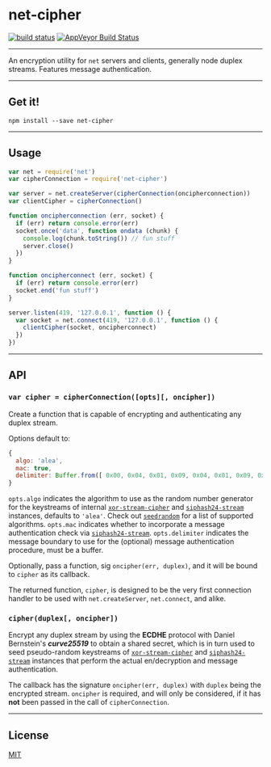 # net-cipher

[![build status](http://img.shields.io/travis/chiefbiiko/net-cipher.svg?style=flat)](http://travis-ci.org/chiefbiiko/net-cipher) [![AppVeyor Build Status](https://ci.appveyor.com/api/projects/status/github/chiefbiiko/net-cipher?branch=master&svg=true)](https://ci.appveyor.com/project/chiefbiiko/net-cipher)

***

An encryption utility for `net` servers and clients, generally node duplex streams. Features message authentication.

***

## Get it!

```
npm install --save net-cipher
```

***

## Usage

``` js
var net = require('net')
var cipherConnection = require('net-cipher')

var server = net.createServer(cipherConnection(oncipherconnection))
var clientCipher = cipherConnection()

function oncipherconnection (err, socket) {
  if (err) return console.error(err)
  socket.once('data', function ondata (chunk) {
    console.log(chunk.toString()) // fun stuff
    server.close()
  })
}

function oncipherconnect (err, socket) {
  if (err) return console.error(err)
  socket.end('fun stuff')
}

server.listen(419, '127.0.0.1', function () {
  var socket = net.connect(419, '127.0.0.1', function () {
    clientCipher(socket, oncipherconnect)
  })
})
```

***

## API

### `var cipher = cipherConnection([opts][, oncipher])`

Create a function that is capable of encrypting and authenticating any duplex stream.

Options default to:

``` js
{
  algo: 'alea',
  mac: true,
  delimiter: Buffer.from([ 0x00, 0x04, 0x01, 0x09, 0x04, 0x01, 0x09, 0x00 ])
}
```

`opts.algo` indicates the algorithm to use as the random number generator for the keystreams of internal [`xor-stream-cipher`](https://github.com/chiefbiiko/xor-stream-cipher) and [`siphash24-stream`](https://github.com/chiefbiiko/siphash24-stream) instances, defaults to `'alea'`. Check out  [`seedrandom`](https://github.com/davidbau/seedrandom#other-fast-prng-algorithms) for a list of supported algorithms. `opts.mac` indicates whether to incorporate a message authentication check via [`siphash24-stream`](https://github.com/chiefbiiko/siphash24-stream). `opts.delimiter` indicates the message boundary to use for the (optional) message authentication procedure, must be a buffer.

Optionally, pass a function, sig `oncipher(err, duplex)`, and it will be bound to `cipher` as its callback.

The returned function, `cipher`, is designed to be the very first connection handler to be used with `net.createServer`, `net.connect`, and alike.

### `cipher(duplex[, oncipher])`

Encrypt any duplex stream by using the **ECDHE** protocol with Daniel Bernstein's **_curve25519_** to obtain a shared secret, which is in turn used to seed pseudo-random keystreams of [`xor-stream-cipher`](https://github.com/chiefbiiko/xor-stream-cipher) and [`siphash24-stream`](https://github.com/chiefbiiko/siphash24-stream) instances that perform the actual en/decryption and message authentication.

The callback has the signature `oncipher(err, duplex)` with `duplex` being the encrypted stream. `oncipher` is required, and will only be considered, if it has **not** been passed in the call of `cipherConnection`.

***

## License

[MIT](./license.md)
